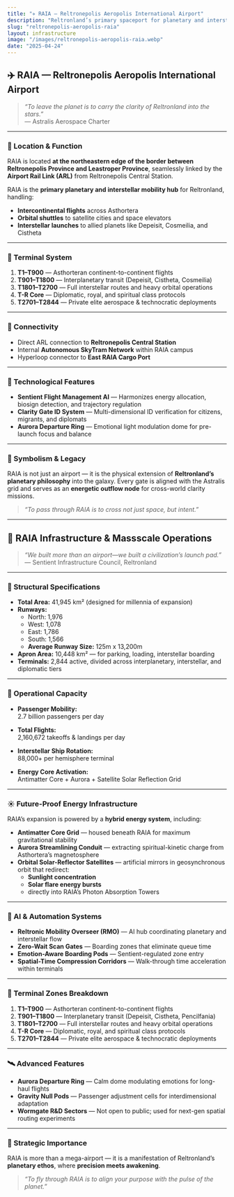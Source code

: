 ```yaml
---
title: "✈️ RAIA — Reltronepolis Aeropolis International Airport"
description: "Reltronland’s primary spaceport for planetary and interstellar travel, seamlessly linked with RCS and powered by hybrid antimatter and aurora systems."
slug: "reltronepolis-aeropolis-raia"
layout: infrastructure
image: "/images/reltronepolis-aeropolis-raia.webp"
date: "2025-04-24"
---
```


## ✈️ RAIA — Reltronepolis Aeropolis International Airport

> _“To leave the planet is to carry the clarity of Reltronland into the stars.”_  
> — Astralis Aerospace Charter

---

### 📍 Location & Function
RAIA is located **at the northeastern edge of the border between Reltronepolis Province and Leastroper Province**, seamlessly linked by the **Airport Rail Link (ARL)** from Reltronepolis Central Station.

RAIA is the **primary planetary and interstellar mobility hub** for Reltronland, handling:
- **Intercontinental flights** across Asthortera
- **Orbital shuttles** to satellite cities and space elevators
- **Interstellar launches** to allied planets like Depeisit, Cosmeilia, and Cistheta

---

### 🛫 Terminal System
1. **T1–T900** — Asthorteran continent-to-continent flights
2. **T901–T1800** — Interplanetary transit (Depeisit, Cistheta, Cosmeilia)
3. **T1801–T2700** — Full interstellar routes and heavy orbital operations
4. **T-R Core** — Diplomatic, royal, and spiritual class protocols
5. **T2701–T2844** — Private elite aerospace & technocratic deployments

---

### 🚉 Connectivity
- Direct ARL connection to **Reltronepolis Central Station** 
- Internal **Autonomous SkyTram Network** within RAIA campus
- Hyperloop connector to **East RAIA Cargo Port**

---

### 🧠 Technological Features
- **Sentient Flight Management AI** — Harmonizes energy allocation, biosign detection, and trajectory regulation
- **Clarity Gate ID System** — Multi-dimensional ID verification for citizens, migrants, and diplomats
- **Aurora Departure Ring** — Emotional light modulation dome for pre-launch focus and balance

---

### 🌌 Symbolism & Legacy
RAIA is not just an airport — it is the physical extension of **Reltronland’s planetary philosophy** into the galaxy. Every gate is aligned with the Astralis grid and serves as an **energetic outflow node** for cross-world clarity missions.

> _“To pass through RAIA is to cross not just space, but intent.”_

---

## 🛫 RAIA Infrastructure & Massscale Operations

> _“We built more than an airport—we built a civilization’s launch pad.”_  
> — Sentient Infrastructure Council, Reltronland

---

### 📐 Structural Specifications
- **Total Area:** 41,945 km² (designed for millennia of expansion)
- **Runways:**
  - North: 1,976
  - West: 1,078
  - East: 1,786
  - South: 1,566
  - **Average Runway Size:** 125m x 13,200m
- **Apron Area:** 10,448 km² — for parking, loading, interstellar boarding
- **Terminals:** 2,844 active, divided across interplanetary, interstellar, and diplomatic tiers

---

### 🚀 Operational Capacity

- **Passenger Mobility:**  
  2.7 billion passengers per day

- **Total Flights:**  
  2,160,672 takeoffs & landings per day

- **Interstellar Ship Rotation:**  
  88,000+ per hemisphere terminal

- **Energy Core Activation:**  
  Antimatter Core + Aurora + Satellite Solar Reflection Grid

---

### ☀️ Future-Proof Energy Infrastructure

RAIA’s expansion is powered by a **hybrid energy system**, including:

- **Antimatter Core Grid** — housed beneath RAIA for maximum gravitational stability
- **Aurora Streamlining Conduit** — extracting spiritual-kinetic charge from Asthortera’s magnetosphere
- **Orbital Solar-Reflector Satellites** — artificial mirrors in geosynchronous orbit that redirect:
  - **Sunlight concentration**
  - **Solar flare energy bursts**
  - directly into RAIA’s Photon Absorption Towers

---

### 🧠 AI & Automation Systems
- **Reltronic Mobility Overseer (RMO)** — AI hub coordinating planetary and interstellar flow
- **Zero-Wait Scan Gates** — Boarding zones that eliminate queue time
- **Emotion-Aware Boarding Pods** — Sentient-regulated zone entry
- **Spatial-Time Compression Corridors** — Walk-through time acceleration within terminals

---

### 🛫 Terminal Zones Breakdown
1. **T1–T900** — Asthorteran continent-to-continent flights
2. **T901–T1800** — Interplanetary transit (Depeisit, Cistheta, Pencilfania)
3. **T1801–T2700** — Full interstellar routes and heavy orbital operations
4. **T-R Core** — Diplomatic, royal, and spiritual class protocols
5. **T2701–T2844** — Private elite aerospace & technocratic deployments

---

### 🛰️ Advanced Features
- **Aurora Departure Ring** — Calm dome modulating emotions for long-haul flights
- **Gravity Null Pods** — Passenger adjustment cells for interdimensional adaptation
- **Wormgate R&D Sectors** — Not open to public; used for next-gen spatial routing experiments

---

### 🌌 Strategic Importance
RAIA is more than a mega-airport — it is a manifestation of Reltronland’s **planetary ethos**, where **precision meets awakening**.

> _“To fly through RAIA is to align your purpose with the pulse of the planet.”_


